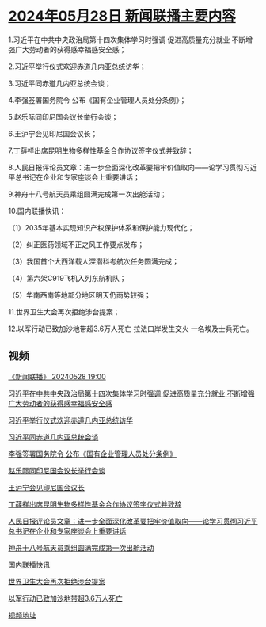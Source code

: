 # [2024年05月28日 新闻联播主要内容](https://tv.cctv.com/lm/xwlb/day/20240528.shtml)

1.习近平在中共中央政治局第十四次集体学习时强调 促进高质量充分就业 不断增强广大劳动者的获得感幸福感安全感；

2.习近平举行仪式欢迎赤道几内亚总统访华；

3.习近平同赤道几内亚总统会谈；

4.李强签署国务院令 公布《国有企业管理人员处分条例》；

5.赵乐际同印尼国会议长举行会谈；

6.王沪宁会见印尼国会议长；

7.丁薛祥出席昆明生物多样性基金合作协议签字仪式并致辞；

8.人民日报评论员文章：进一步全面深化改革要把牢价值取向——论学习贯彻习近平总书记在企业和专家座谈会上重要讲话；

9.神舟十八号航天员乘组圆满完成第一次出舱活动；

10.国内联播快讯：

（1）2035年基本实现知识产权保护体系和保护能力现代化；

（2）纠正医药领域不正之风工作要点发布；

（3）我国首个大西洋载人深潜科考航次任务圆满完成；

（4）第六架C919飞机入列东航机队；

（5）华南西南等地部分地区明天仍雨势较强；

11.世界卫生大会再次拒绝涉台提案；

12.以军行动已致加沙地带超3.6万人死亡 拉法口岸发生交火 一名埃及士兵死亡。

## 视频

[《新闻联播》 20240528 19:00](https://tv.cctv.com/2024/05/28/VIDEOZq24xT2KGdKoLRIiT0b240528.shtml)

[习近平在中共中央政治局第十四次集体学习时强调 促进高质量充分就业 不断增强广大劳动者的获得感幸福感安全感](https://tv.cctv.com/2024/05/28/VIDEQTmuFF3X7wTEq8h9X1IC240528.shtml)

[习近平举行仪式欢迎赤道几内亚总统访华](https://tv.cctv.com/2024/05/28/VIDEOT7Qb9qFh3DwJXdhGvmh240528.shtml)

[习近平同赤道几内亚总统会谈](https://tv.cctv.com/2024/05/28/VIDEFmU0MmHmWbQihCyro0yM240528.shtml)

[李强签署国务院令 公布《国有企业管理人员处分条例》](https://tv.cctv.com/2024/05/28/VIDE55YDoOEVYyqNRnmXsXMB240528.shtml)

[赵乐际同印尼国会议长举行会谈](https://tv.cctv.com/2024/05/28/VIDEBqnlY8UQiuhEmCA4uT0y240528.shtml)

[王沪宁会见印尼国会议长](https://tv.cctv.com/2024/05/28/VIDEiMF5Z4FibKn98wEvqTDq240528.shtml)

[丁薛祥出席昆明生物多样性基金合作协议签字仪式并致辞](https://tv.cctv.com/2024/05/28/VIDE9peHM4qB3FF5PX0INinX240528.shtml)

[人民日报评论员文章：进一步全面深化改革要把牢价值取向——论学习贯彻习近平总书记在企业和专家座谈会上重要讲话](https://tv.cctv.com/2024/05/28/VIDE383xYxvmXKelkw29rmUJ240528.shtml)

[神舟十八号航天员乘组圆满完成第一次出舱活动](https://tv.cctv.com/2024/05/28/VIDEQ06jJFGp6xBCG5gDSDWX240528.shtml)

[国内联播快讯](https://tv.cctv.com/2024/05/28/VIDEg3nvaE8WOOQj78QWRn1V240528.shtml)

[世界卫生大会再次拒绝涉台提案](https://tv.cctv.com/2024/05/28/VIDEPhzkbbrqe9ftiNSPua5t240528.shtml)

[以军行动已致加沙地带超3.6万人死亡](https://tv.cctv.com/2024/05/28/VIDElbDnrUfy0yPxbXLaW4vq240528.shtml)

[视频地址](https://tv.cctv.com/lm/xwlb/day/20240528.shtml) 


